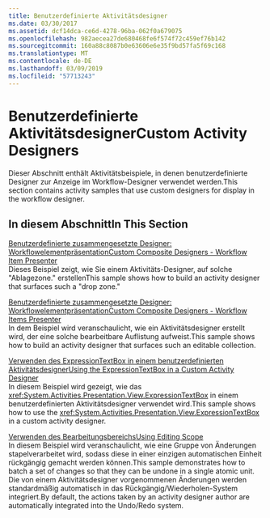 ```yaml
---
title: Benutzerdefinierte Aktivitätsdesigner
ms.date: 03/30/2017
ms.assetid: dcf14dca-ce6d-4278-96ba-062f0a679075
ms.openlocfilehash: 982aecea27de680468fe6f574f72c459ef76b142
ms.sourcegitcommit: 160a88c8087b0e63606e6e35f9bd57fa5f69c168
ms.translationtype: MT
ms.contentlocale: de-DE
ms.lasthandoff: 03/09/2019
ms.locfileid: "57713243"
---
```

# <a name="custom-activity-designers"></a><span data-ttu-id="08cc9-102">Benutzerdefinierte Aktivitätsdesigner</span><span class="sxs-lookup"><span data-stu-id="08cc9-102">Custom Activity Designers</span></span>
<span data-ttu-id="08cc9-103">Dieser Abschnitt enthält Aktivitätsbeispiele, in denen benutzerdefinierte Designer zur Anzeige im Workflow-Designer verwendet werden.</span><span class="sxs-lookup"><span data-stu-id="08cc9-103">This section contains activity samples that use custom designers for display in the workflow designer.</span></span>  
  
## <a name="in-this-section"></a><span data-ttu-id="08cc9-104">In diesem Abschnitt</span><span class="sxs-lookup"><span data-stu-id="08cc9-104">In This Section</span></span>  
 [<span data-ttu-id="08cc9-105">Benutzerdefinierte zusammengesetzte Designer: Workflowelementpräsentation</span><span class="sxs-lookup"><span data-stu-id="08cc9-105">Custom Composite Designers - Workflow Item Presenter</span></span>](custom-composite-designers-workflow-item-presenter.md)  
 <span data-ttu-id="08cc9-106">Dieses Beispiel zeigt, wie Sie einem Aktivitäts-Designer, auf solche "Ablagezone." erstellen</span><span class="sxs-lookup"><span data-stu-id="08cc9-106">This sample shows how to build an activity designer that surfaces such a "drop zone."</span></span>  
  
 [<span data-ttu-id="08cc9-107">Benutzerdefinierte zusammengesetzte Designer: Workflowelementpräsentation</span><span class="sxs-lookup"><span data-stu-id="08cc9-107">Custom Composite Designers - Workflow Items Presenter</span></span>](custom-composite-designers-workflow-items-presenter.md)  
 <span data-ttu-id="08cc9-108">In dem Beispiel wird veranschaulicht, wie ein Aktivitätsdesigner erstellt wird, der eine solche bearbeitbare Auflistung aufweist.</span><span class="sxs-lookup"><span data-stu-id="08cc9-108">This sample shows how to build an activity designer that surfaces such an editable collection.</span></span>  
  
 [<span data-ttu-id="08cc9-109">Verwenden des ExpressionTextBox in einem benutzerdefinierten Aktivitätsdesigner</span><span class="sxs-lookup"><span data-stu-id="08cc9-109">Using the ExpressionTextBox in a Custom Activity Designer</span></span>](using-the-expressiontextbox-in-a-custom-activity-designer.md)  
 <span data-ttu-id="08cc9-110">In diesem Beispiel wird gezeigt, wie das <xref:System.Activities.Presentation.View.ExpressionTextBox> in einem benutzerdefinierten Aktivitätsdesigner verwendet wird.</span><span class="sxs-lookup"><span data-stu-id="08cc9-110">This sample shows how to use the <xref:System.Activities.Presentation.View.ExpressionTextBox> in a custom activity designer.</span></span>  
  
 [<span data-ttu-id="08cc9-111">Verwenden des Bearbeitungsbereichs</span><span class="sxs-lookup"><span data-stu-id="08cc9-111">Using Editing Scope</span></span>](using-editing-scope.md)  
 <span data-ttu-id="08cc9-112">In diesem Beispiel wird veranschaulicht, wie eine Gruppe von Änderungen stapelverarbeitet wird, sodass diese in einer einzigen automatischen Einheit rückgängig gemacht werden können.</span><span class="sxs-lookup"><span data-stu-id="08cc9-112">This sample demonstrates how to batch a set of changes so that they can be undone in a single atomic unit.</span></span> <span data-ttu-id="08cc9-113">Die von einem Aktivitätsdesigner vorgenommenen Änderungen werden standardmäßig automatisch in das Rückgängig/Wiederholen-System integriert.</span><span class="sxs-lookup"><span data-stu-id="08cc9-113">By default, the actions taken by an activity designer author are automatically integrated into the Undo/Redo system.</span></span>
